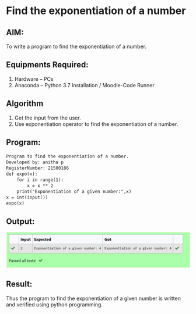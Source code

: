# Find the exponentiation of a number

## AIM:
To write a program to find the exponentiation of a number.

## Equipments Required:
1. Hardware – PCs
2. Anaconda – Python 3.7 Installation / Moodle-Code Runner

## Algorithm
1. Get the input from the user.
2. Use exponentiation operator to find the exponentiation of a number.

## Program:
```
Program to find the exponentiation of a number.
Developed by: anitha p
RegisterNumber: 21500186
def expo(x):
    for i in range(1):
        x = x ** 2
    print("Exponentiation of a given number:",x)
x = int(input())
expo(x)
```

## Output:
![exponentiation of a number](exponent.jpeg)


## Result:
Thus the program to find the exponentiation of a given number is written and verified using python programming.
